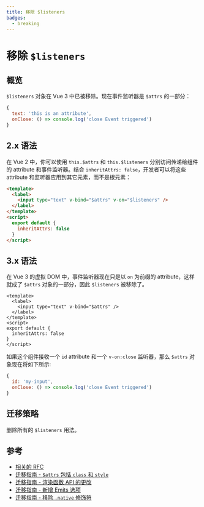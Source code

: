 ```yaml
---
title: 移除 $listeners
badges:
  - breaking
---
```


# 移除 `$listeners` <MigrationBadges :badges="$frontmatter.badges" />

## 概览

`$listeners` 对象在 Vue 3 中已被移除。现在事件监听器是 `$attrs` 的一部分：

```js
{
  text: 'this is an attribute',
  onClose: () => console.log('close Event triggered')
}
```

## 2.x 语法

在 Vue 2 中，你可以使用 `this.$attrs` 和 `this.$listeners` 分别访问传递给组件的 attribute 和事件监听器。结合 `inheritAttrs: false`，开发者可以将这些 attribute 和监听器应用到其它元素，而不是根元素：

```html
<template>
  <label>
    <input type="text" v-bind="$attrs" v-on="$listeners" />
  </label>
</template>
<script>
  export default {
    inheritAttrs: false
  }
</script>
```

## 3.x 语法

在 Vue 3 的虚拟 DOM 中，事件监听器现在只是以 `on` 为前缀的 attribute，这样就成了 `$attrs` 对象的一部分，因此 `$listeners` 被移除了。

```vue
<template>
  <label>
    <input type="text" v-bind="$attrs" />
  </label>
</template>
<script>
export default {
  inheritAttrs: false
}
</script>
```

如果这个组件接收一个 `id` attribute 和一个 `v-on:close` 监听器，那么 `$attrs` 对象现在将如下所示:

```js
{
  id: 'my-input',
  onClose: () => console.log('close Event triggered')
}
```

## 迁移策略

删除所有的 `$listeners` 用法。

## 参考

- [相关的 RFC](https://github.com/vuejs/rfcs/blob/master/active-rfcs/0031-attr-fallthrough.md)
- [迁移指南 - `$attrs` 包括 `class` 和 `style` ](./attrs-includes-class-style.md)
- [迁移指南 - 渲染函数 API 的更改](./render-function-api.md)
- [迁移指南 - 新增 Emits 选项](./emits-option.md)
- [迁移指南 - 移除 `.native` 修饰符](./v-on-native-modifier-removed.md)
